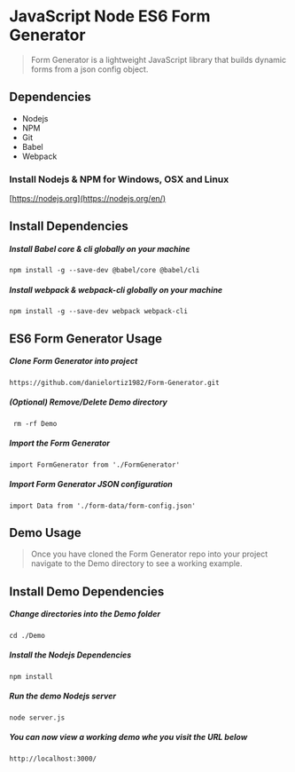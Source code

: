 # JavaScript Node ES6 Form Generator

> Form Generator is a lightweight JavaScript library that builds dynamic forms from a json config object.

## Dependencies
* Nodejs
* NPM
* Git
* Babel 
* Webpack 

### Install Nodejs & NPM for Windows, OSX and Linux
[https://nodejs.org](https://nodejs.org/en/)

## Install Dependencies

##### Install Babel core & cli globally on your machine
    npm install -g --save-dev @babel/core @babel/cli

##### Install webpack & webpack-cli globally on your machine
    npm install -g --save-dev webpack webpack-cli

## ES6 Form Generator Usage

##### Clone Form Generator into project
    https://github.com/danielortiz1982/Form-Generator.git

##### (Optional) Remove/Delete Demo directory
     rm -rf Demo

##### Import the Form Generator
    import FormGenerator from './FormGenerator'

##### Import Form Generator JSON configuration
    import Data from './form-data/form-config.json'

## Demo Usage
> Once you have cloned the Form Generator repo into your project navigate to the Demo directory to see a working example.

## Install Demo Dependencies

##### Change directories into the **Demo** folder
    cd ./Demo

##### Install the Nodejs Dependencies
    npm install

##### Run the demo Nodejs server 
    node server.js

##### You can now view a working demo whe you visit the URL below 
    http://localhost:3000/